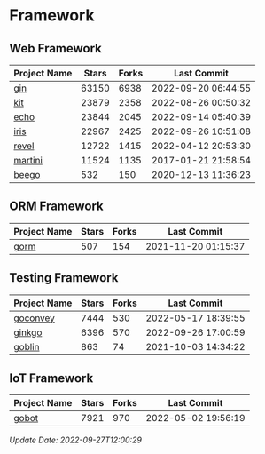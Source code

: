 # Framework

## Web Framework
| Project Name | Stars | Forks | Last Commit |
| ------------ | ----- | ----- | ----------- |
| [gin](https://github.com/gin-gonic/gin) | 63150 | 6938 | 2022-09-20 06:44:55 |
| [kit](https://github.com/go-kit/kit) | 23879 | 2358 | 2022-08-26 00:50:32 |
| [echo](https://github.com/labstack/echo) | 23844 | 2045 | 2022-09-14 05:40:39 |
| [iris](https://github.com/kataras/iris) | 22967 | 2425 | 2022-09-26 10:51:08 |
| [revel](https://github.com/revel/revel) | 12722 | 1415 | 2022-04-12 20:53:30 |
| [martini](https://github.com/go-martini/martini) | 11524 | 1135 | 2017-01-21 21:58:54 |
| [beego](https://github.com/astaxie/beego) | 532 | 150 | 2020-12-13 11:36:23 |

## ORM Framework
| Project Name | Stars | Forks | Last Commit |
| ------------ | ----- | ----- | ----------- |
| [gorm](https://github.com/jinzhu/gorm) | 507 | 154 | 2021-11-20 01:15:37 |

## Testing Framework
| Project Name | Stars | Forks | Last Commit |
| ------------ | ----- | ----- | ----------- |
| [goconvey](https://github.com/smartystreets/goconvey) | 7444 | 530 | 2022-05-17 18:39:55 |
| [ginkgo](https://github.com/onsi/ginkgo) | 6396 | 570 | 2022-09-26 17:00:59 |
| [goblin](https://github.com/franela/goblin) | 863 | 74 | 2021-10-03 14:34:22 |

## IoT Framework
| Project Name | Stars | Forks | Last Commit |
| ------------ | ----- | ----- | ----------- |
| [gobot](https://github.com/hybridgroup/gobot) | 7921 | 970 | 2022-05-02 19:56:19 |

*Update Date: 2022-09-27T12:00:29*